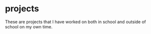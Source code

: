 # projects
These are projects that I have worked on both in school and outside of school on my own time.
